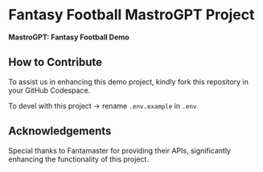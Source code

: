 # Fantasy Football MastroGPT Project

**MastroGPT: Fantasy Football Demo**

## How to Contribute

To assist us in enhancing this demo project, kindly fork this repository in your GitHub Codespace.

To devel with this project -> rename `.env.example` in `.env` 

## Acknowledgements

Special thanks to Fantamaster for providing their APIs, significantly enhancing the functionality of this project.
